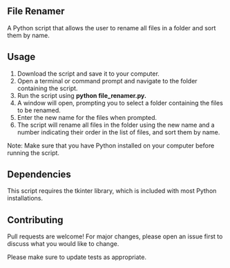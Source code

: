 ## File Renamer
A Python script that allows the user to rename all files in a folder and sort them by name.

##  Usage
1. Download the script and save it to your computer.
2. Open a terminal or command prompt and navigate to the folder containing the script.
3. Run the script using **python file_renamer.py.**
4. A window will open, prompting you to select a folder containing the files to be renamed.
5. Enter the new name for the files when prompted.
6. The script will rename all files in the folder using the new name and a number indicating their order in the list of files, and sort them by name.

Note: Make sure that you have Python installed on your computer before running the script.

## Dependencies
This script requires the tkinter library, which is included with most Python installations.

## Contributing
Pull requests are welcome! For major changes, please open an issue first to discuss what you would like to change.

Please make sure to update tests as appropriate.
